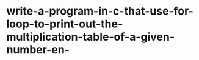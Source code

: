 # write-a-program-in-c-that-use-for-loop-to-print-out-the-multiplication-table-of-a-given-number-en-